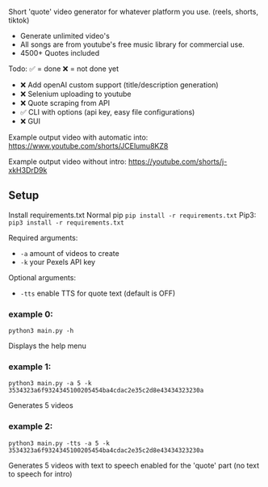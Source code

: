 Short 'quote' video generator for whatever platform you use. (reels, shorts, tiktok)

- Generate unlimited video's
- All songs are from youtube's free music library for commercial use.
- 4500+ Quotes included


Todo: ✅ = done ❌ = not done yet
- ❌ Add openAI custom support (title/description generation)
- ❌ Selenium uploading to youtube
- ❌ Quote scraping from API
- ✅ CLI with options (api key, easy file configurations)
- ❌ GUI

Example output video with automatic into:
https://www.youtube.com/shorts/JCElumu8KZ8

Example output video without intro:
https://youtube.com/shorts/j-xkH3DrD9k


## Setup
Install requirements.txt
Normal pip
```pip install -r requirements.txt```
Pip3:
```pip3 install -r requirements.txt```

Required arguments:
- `-a` amount of videos to create
- `-k` your Pexels API key

Optional arguments:
- `-tts` enable TTS for quote text (default is OFF)


### example 0:
```python3 main.py -h```

Displays the help menu

### example 1:
```python3 main.py -a 5 -k 3534323a6f9324345100205454ba4cdac2e35c2d8e43434323230a```

Generates 5 videos

### example 2:
```python3 main.py -tts -a 5 -k 3534323a6f9324345100205454ba4cdac2e35c2d8e43434323230a```

Generates 5 videos with text to speech enabled for the 'quote' part (no text to speech for intro)





